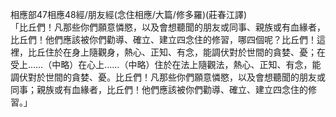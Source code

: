 相應部47相應48經/朋友經(念住相應/大篇/修多羅)(莊春江譯)  
「比丘們！凡那些你們願意憐愍，以及會想聽聞的朋友或同事、親族或有血緣者，比丘們！他們應該被你們勸導、確立、建立四念住的修習，哪四個呢？比丘們！這裡，比丘住於在身上隨觀身，熱心、正知、有念，能調伏對於世間的貪婪、憂；在受上……（中略）在心上……（中略）住於在法上隨觀法，熱心、正知、有念，能調伏對於世間的貪婪、憂。比丘們！凡那些你們願意憐愍，以及會想聽聞的朋友或同事；親族或有血緣者，比丘們！他們應該被你們勸導、確立、建立四念住的修習。」  
  
  
